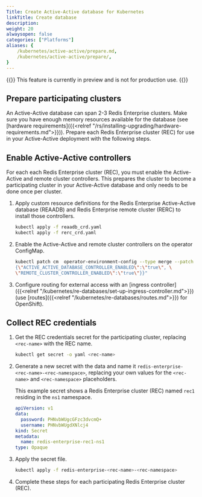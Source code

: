 ```yaml
---
Title: Create Active-Active database for Kubernetes
linkTitle: Create database
description: 
weight: 20
alwaysopen: false
categories: ["Platforms"]
aliases: {
    /kubernetes/active-active/prepare.md,
    /kubernetes/active-active/prepare/,
}
---
```


{{<note>}} This feature is currently in preview and is not for production use. {{</note>}}

## Prepare participating clusters

An Active-Active database can span 2-3 Redis Enterprise clusters. Make sure you have enough memory resources available for the database (see [hardware requirements]({{<relref "/rs/installing-upgrading/hardware-requirements.md">}})). Prepare each Redis Enterprise cluster (REC) for use in your Active-Active deployment with the following steps.

## Enable Active-Active controllers

For each each Redis Enterprise cluster (REC), you must enable the Active-Active and remote cluster controllers. This prepares the cluster to become a participating cluster in your Active-Active database and only needs to be done once per cluster. 

1. Apply custom resource definitions for the Redis Enterprise Active-Active database (REAADB) and Redis Enterprise remote cluster (RERC) to install those controllers.

    ```sh
    kubectl apply -f reaadb_crd.yaml
    kubectl apply -f rerc_crd.yaml
    ```

1. Enable the Active-Active and remote cluster controllers on the operator ConfigMap.

    ```sh
    kubectl patch cm  operator-environment-config --type merge --patch "{\"data\": \
    {\"ACTIVE_ACTIVE_DATABASE_CONTROLLER_ENABLED\":\"true\", \
    \"REMOTE_CLUSTER_CONTROLLER_ENABLED\":\"true\"}}"
    ```

1. Configure routing for external access with an [ingress controller]({{<relref "/kubernetes/re-databases/set-up-ingress-controller.md">}}) (use [routes]({{<relref "/kubernetes/re-databases/routes.md">}}) for OpenShift).

## Collect REC credentials

1. Get the REC credentials secret for the participating cluster, replacing `<rec-name>` with the REC name.

    ```sh
    kubectl get secret -o yaml <rec-name>
    ```

1. Generate a new secret with the data and name it `redis-enterprise-<rec-name>-<rec-namespace>`, replacing your own values for the `<rec-name>` and `<rec-namespace>` placeholders.

    This example secret shows a Redis Enterprise cluster (REC) named `rec1` residing in the `ns1` namespace.

    ```yaml
    apiVersion: v1
    data:
      password: PHNvbWUgcGFzc3dvcmQ+
      username: PHNvbWUgdXNlcj4
    kind: Secret
    metadata:
      name: redis-enterprise-rec1-ns1
    type: Opaque
    ```

1. Apply the secret file.

    ```sh
    kubectl apply -f redis-enterprise-<rec-name>-<rec-namespace>
    ```

1. Complete these steps for each participating Redis Enterprise cluster (REC).

[//]: # (Is there an advantage to applying them all at once, or can they apply each secret as they create it?)


